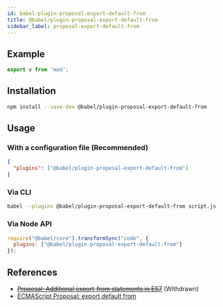 ```yaml
---
id: babel-plugin-proposal-export-default-from
title: @babel/plugin-proposal-export-default-from
sidebar_label: proposal-export-default-from
---
```


## Example

```js
export v from 'mod';
```

## Installation

```sh
npm install --save-dev @babel/plugin-proposal-export-default-from
```

## Usage

### With a configuration file (Recommended)

```json
{
  "plugins": ["@babel/plugin-proposal-export-default-from"]
}
```

### Via CLI

```sh
babel --plugins @babel/plugin-proposal-export-default-from script.js
```

### Via Node API

```javascript
require("@babel/core").transformSync("code", {
  plugins: ["@babel/plugin-proposal-export-default-from"]
});
```
## References

* ~~[Proposal: Additional export-from statements in ES7](https://github.com/leebyron/ecmascript-more-export-from)~~ (Withdrawn)
* [ECMAScript Proposal: export default from](https://github.com/leebyron/ecmascript-export-default-from)

